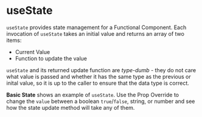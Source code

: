 # useState

`useState` provides state management for a Functional Component. Each invocation of `useState` takes an initial value and returns an array of two items:
* Current Value
* Function to update the value

`useState` and its returned update function are _type-dumb_ - they do not care what value is passed and whether it has the same type as the previous or inital value, so it is up to the caller to ensure that the data type is correct.

__Basic State__ shows an example of `useState`. Use the Prop Override to change the `value` between a boolean `true`/`false`, string, or number and see how the state update method will take any of them.
